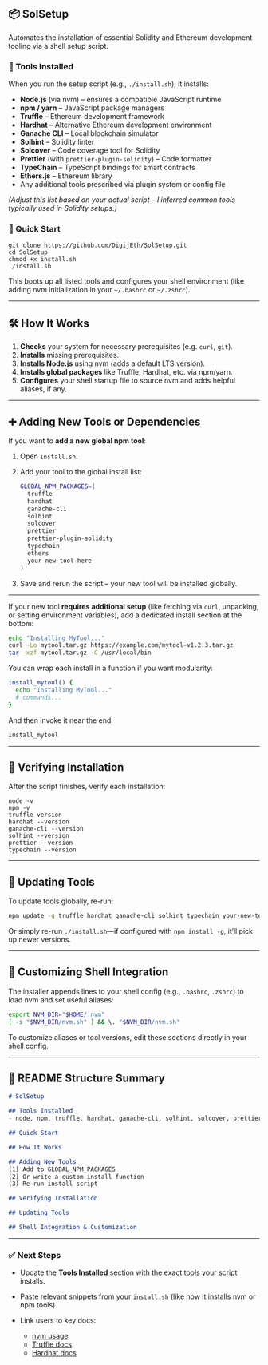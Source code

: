 
## 📦 SolSetup

Automates the installation of essential Solidity and Ethereum development tooling via a shell setup script.

### 🔧 Tools Installed

When you run the setup script (e.g., `./install.sh`), it installs:

* **Node.js** (via nvm) – ensures a compatible JavaScript runtime
* **npm / yarn** – JavaScript package managers
* **Truffle** – Ethereum development framework
* **Hardhat** – Alternative Ethereum development environment
* **Ganache CLI** – Local blockchain simulator
* **Solhint** – Solidity linter
* **Solcover** – Code coverage tool for Solidity
* **Prettier** (with `prettier-plugin-solidity`) – Code formatter
* **TypeChain** – TypeScript bindings for smart contracts
* **Ethers.js** – Ethereum library
* Any additional tools prescribed via plugin system or config file

*(Adjust this list based on your actual script – I inferred common tools typically used in Solidity setups.)*

### 🚀 Quick Start

```
git clone https://github.com/DigijEth/SolSetup.git
cd SolSetup
chmod +x install.sh
./install.sh
```

This boots up all listed tools and configures your shell environment (like adding nvm initialization in your `~/.bashrc` or `~/.zshrc`).

---

## 🛠️ How It Works

1. **Checks** your system for necessary prerequisites (e.g. `curl`, `git`).
2. **Installs** missing prerequisites.
3. **Installs Node.js** using nvm (adds a default LTS version).
4. **Installs global packages** like Truffle, Hardhat, etc. via npm/yarn.
5. **Configures** your shell startup file to source nvm and adds helpful aliases, if any.

---

## ➕ Adding New Tools or Dependencies

If you want to **add a new global npm tool**:

1. Open `install.sh`.

2. Add your tool to the global install list:

   ```bash
   GLOBAL_NPM_PACKAGES=(
     truffle
     hardhat
     ganache-cli
     solhint
     solcover
     prettier
     prettier-plugin-solidity
     typechain
     ethers
     your-new-tool-here
   )
   ```

3. Save and rerun the script – your new tool will be installed globally.

---

If your new tool **requires additional setup** (like fetching via `curl`, unpacking, or setting environment variables), add a dedicated install section at the bottom:

```bash
echo "Installing MyTool..."
curl -Lo mytool.tar.gz https://example.com/mytool-v1.2.3.tar.gz
tar -xzf mytool.tar.gz -C /usr/local/bin
```

You can wrap each install in a function if you want modularity:

```bash
install_mytool() {
  echo "Installing MyTool..."
  # commands...
}
```

And then invoke it near the end:

```bash
install_mytool
```

---

## 🧪 Verifying Installation

After the script finishes, verify each installation:

```
node -v
npm -v
truffle version
hardhat --version
ganache-cli --version
solhint --version
prettier --version
typechain --version
```

---

## 🎯 Updating Tools

To update tools globally, re-run:

```bash
npm update -g truffle hardhat ganache-cli solhint typechain your-new-tool
```

Or simply re-run `./install.sh`—if configured with `npm install -g`, it’ll pick up newer versions.

---

## 🧠 Customizing Shell Integration

The installer appends lines to your shell config (e.g., `.bashrc`, `.zshrc`) to load nvm and set useful aliases:

```bash
export NVM_DIR="$HOME/.nvm"
[ -s "$NVM_DIR/nvm.sh" ] && \. "$NVM_DIR/nvm.sh"
```

To customize aliases or tool versions, edit these sections directly in your shell config.

---

## 📝 README Structure Summary

```md
# SolSetup

## Tools Installed
- node, npm, truffle, hardhat, ganache-cli, solhint, solcover, prettier, typechain, ethers

## Quick Start

## How It Works

## Adding New Tools
(1) Add to GLOBAL_NPM_PACKAGES  
(2) Or write a custom install function  
(3) Re-run install script

## Verifying Installation

## Updating Tools

## Shell Integration & Customization
```

---

### ✅ Next Steps

* Update the **Tools Installed** section with the exact tools your script installs.
* Paste relevant snippets from your `install.sh` (like how it installs nvm or npm tools).
* Link users to key docs:

  * [nvm usage](https://github.com/nvm-sh/nvm)
  * [Truffle docs](https://www.trufflesuite.com/docs)
  * [Hardhat docs](https://hardhat.org/getting-started)
